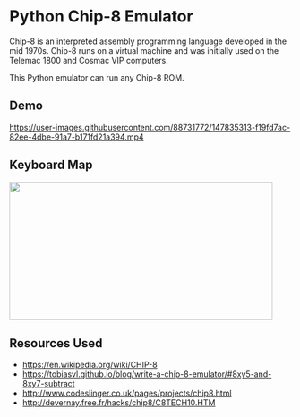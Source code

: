 # Python Chip-8 Emulator
Chip-8 is an interpreted assembly programming language developed in the mid 1970s. Chip-8 runs on a virtual machine and was initially used on the Telemac 1800 and Cosmac VIP computers.

This Python emulator can run any Chip-8 ROM.

## Demo


https://user-images.githubusercontent.com/88731772/147835313-f19fd7ac-82ee-4dbe-91a7-b171fd21a394.mp4


## Keyboard Map

<img src="https://user-images.githubusercontent.com/88731772/147835218-c245320a-605d-4b4e-87c4-0678ae6c393c.png" width="470" height="247">

## Resources Used

- https://en.wikipedia.org/wiki/CHIP-8
- https://tobiasvl.github.io/blog/write-a-chip-8-emulator/#8xy5-and-8xy7-subtract
- http://www.codeslinger.co.uk/pages/projects/chip8.html
- http://devernay.free.fr/hacks/chip8/C8TECH10.HTM
